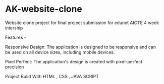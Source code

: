 # AK-website-clone
Website clone project for final project submission for edunet AICTE 4 week intership

Features -

Responsive Design: The application is designed to be responsive and can be used on all device sizes, including mobile devices.

Pixel Perfect: The application's design is created with pixel-perfect precision

Project Bulid With HTML , CSS , JAVA SCRIPT
